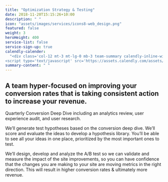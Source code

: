 ```yaml
---
title: "Optimization Strategy & Testing"
date: 2018-11-20T15:15:26+10:00
description: " "
icon: "assets/images/services/icons8-web_design.png"
featured: false
weight: 3
heroHeight: 400
service-list: false
service-sign-up: true
calendly-calender:
  "<div class='col-12 mt-3 mt-lg-0 mb-3 team-summary calendly-inline-widget' data-url='https://calendly.com/experimentzone/conversion-deep-dive-consultation-clone-1?primary_color=00b187' style='min-width:320px;height:765px;'></div>
<script type='text/javascript' src='https://assets.calendly.com/assets/external/widget.js'></script>"
summary-content: " "
---
```


<style>.page-services-single .content > p:first-of-type {font-size: 1.1rem}</style>

## A team hyper-focused on improving your conversion rates that is taking consistent action to increase your revenue.

Quarterly Conversion Deep Dive including an analytics review, user experience audit, and user research.

We’ll generate test hypotheses based on the conversion deep dive. We’ll score and evaluate the ideas to develop a hypothesis library. You’ll be able to see all your ideas in one place, prioritized by the most important ones to test.

We’ll design, develop and analyze the A/B test so we can validate and measure the impact of the site improvements, so you can have confidence that the changes you are making to your site are moving metrics in the right direction. This will result in higher conversion rates & ultimately more revenue.
